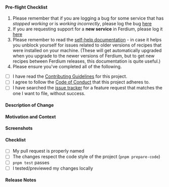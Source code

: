 <!-- Thank you for your Pull Request. -->
<!-- If you're unsure about any of these, don't hesitate to ask. We're here to help! -->
<!-- Please start by naming your pull request properly for e.g. "Add Google Tasks to Todo providers". -->
<!-- Please keep in mind that any text inside "<!--" and "--\>" are comments from us and won't be visible in your bug report, so please don't put any text in them. -->

#### Pre-flight Checklist

1. Please remember that if you are logging a bug for some service that has _stopped working_ or is _working incorrectly_, please log the bug [here](https://github.com/ferdium/ferdium-recipes/issues)
2. If you are requesting support for a **new service** in Ferdium, please log it [here](https://github.com/ferdium/ferdium-recipes/pulls)
3. Please remember to read the [self-help documentation](https://github.com/ferdium/ferdium-app#troubleshooting-recipes-self-help) - in case it helps you unblock yourself for issues related to older versions of recipes that were installed on your machine. (These will get automatically upgraded when you upgrade to the newer versions of Ferdium, but to get new recipes between Ferdium releases, this documentation is quite useful.)
4. Please ensure you've completed all of the following.

- [ ] I have read the [Contributing Guidelines](https://github.com/ferdium/ferdium-app/blob/develop/CONTRIBUTING.md) for this project.
- [ ] I agree to follow the [Code of Conduct](https://github.com/ferdium/ferdium-app/blob/develop/CODE_OF_CONDUCT.md) that this project adheres to.
- [ ] I have searched the [issue tracker](https://github.com/ferdium/ferdium-app/issues) for a feature request that matches the one I want to file, without success.

#### Description of Change
<!-- Describe your changes in detail. -->

#### Motivation and Context
<!-- Why is this change required? What problem does it solve?  If it fixes an open issue, please link to the issue here. -->

#### Screenshots
<!-- Remove the section if this does not apply. -->

#### Checklist
<!-- Remove items that do not apply. For completed items, change [ ] to [x]. -->

- [ ] My pull request is properly named
- [ ] The changes respect the code style of the project (`pnpm prepare-code`)
- [ ] `pnpm test` passes
- [ ] I tested/previewed my changes locally

#### Release Notes

<!-- Please add a one-line description for users of Ferdium to read in the release notes, or 'none' if no notes relevant to such users. Examples and help on special cases: https://github.com/electron/clerk/blob/master/README.md#examples -->
